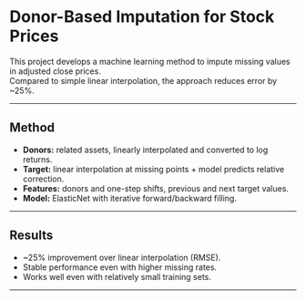 # Donor-Based Imputation for Stock Prices

This project develops a machine learning method to impute missing values in adjusted close prices.  
Compared to simple linear interpolation, the approach reduces error by ~25%.

---

## Method

- **Donors:** related assets, linearly interpolated and converted to log returns.  
- **Target:** linear interpolation at missing points + model predicts relative correction.  
- **Features:** donors and one-step shifts, previous and next target values.  
- **Model:** ElasticNet with iterative forward/backward filling.  

---

## Results

- ~25% improvement over linear interpolation (RMSE).  
- Stable performance even with higher missing rates.  
- Works well even with relatively small training sets.  
---
